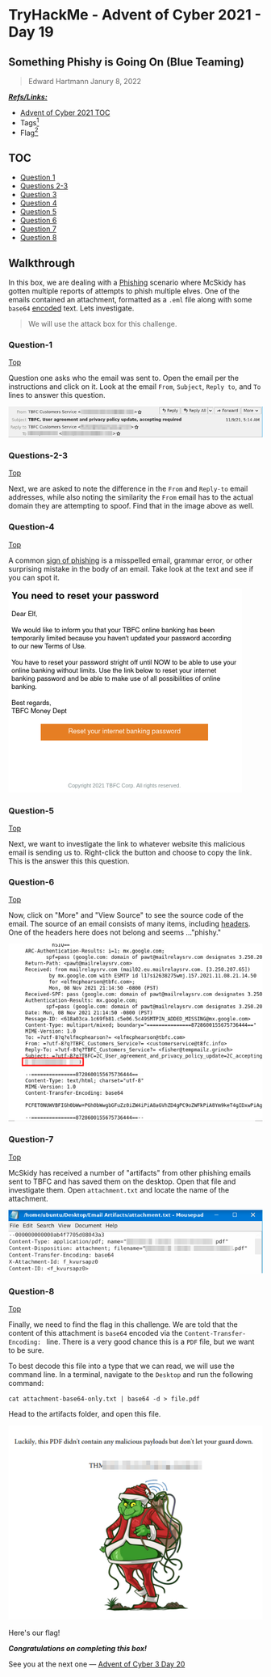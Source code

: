 # TryHackMe - Advent of Cyber 2021 - Day 19
## Something Phishy is Going On (Blue Teaming)
> Edward Hartmann
> Janury 8, 2022

***<u>Refs/Links:</u>***
- [Advent of Cyber 2021 TOC](Advent%20of%20Cyber%20Table%20of%20Contents.md)  
-  Tags[^1]
-  Flag[^2]

[^1]: #phishing #socialengineering #blue #ir #encoding 
[^2]: *Question 1:* `elfmcphearson@tbfc.com`  
					*Question 2:* `customerservice@t8fc.info`  
					*Question 3:* `fisher@tempmailz.grinch`  
					*Question 4:* `stright`  
					*Question 5:* `https://89xgwsnmo5.grinch/out/fishing/` 
					*Question 6:* `X-GrinchPhish: >;^)`  
					*Question 7:* `password-reset-instructions.pdf`  
					*Question 8:* ` `  

## TOC
- [Question 1](#Question-1)
- [Questions 2-3](#Questions-2-3)
- [Question 3](#Question-3)
- [Question 4](#Question-4)
- [Question 5](#Question-5)
- [Question 6](#Question-6)
- [Question 7](#Question-7)
- [Question 8](#Question-8)

## Walkthrough
In this box, we are dealing with a [Phishing](../../../Knowledge%20Base/Concepts/Phishing.md) scenario where McSkidy has gotten multiple reports of attempts to phish multiple elves. One of the emails contained an attachment, formatted as a `.eml` file along with some `base64` [encoded](../../../Knowledge%20Base/Concepts/General/Encoding%20and%20Decoding.md) text. Lets investigate. 

> We will use the attack box for this challenge.

### Question-1
[Top](#TOC)

Question one asks who the email was sent to. Open the email per the instructions and click on it. Look at the email `From`, `Subject`, `Reply to`, and `To` lines to answer this question. 

![Email Information](AoC-2021_Photos/Day_19/01_AoC_Day_19_01-08-22-Sent-To.png)

### Questions-2-3
[Top](#TOC)

Next, we are asked to note the difference in the `From` and `Reply-to` email addresses, while also noting the similarity the `From` email has to the actual domain they are attempting to spoof. Find that in the image above as well. 

### Question-4
[Top](#TOC)

A common [sign of phishing](../../../Knowledge%20Base/Concepts/Phishing.md#Signs) is a misspelled email, grammar error, or other surprising mistake in the body of an email. Take look at the text and see if you can spot it. 

![Email Body](AoC-2021_Photos/Day_19/02_AoC_Day_19_01-08-22-Email-Body.png)

### Question-5
[Top](#TOC)

Next, we want to investigate the link to whatever website this malicious email is sending us to. Right-click the button and choose to copy the link. This is the answer this this question. 

### Question-6
[Top](#TOC)

Now, click on "More" and "View Source" to see the source code of the email. The source of an email consists of many items, including [headers](../../../Knowledge%20Base/Concepts/Phishing.md#Headers). One of the headers here does not belong and seems ..."phishy."

![Unusual Header](AoC-2021_Photos/Day_19/03_AoC_Day_19_01-08-22-Unusual-Header.png)

### Question-7
[Top](#TOC)

McSkidy has received a number of "artifacts" from other phishing emails sent to TBFC and has saved them on the desktop. Open that file and investigate them. Open `attachment.txt` and locate the name of the attachment. 

![Attachment Name](AoC-2021_Photos/Day_19/04_AoC_Day_19_01-08-22-Attachment-Name.png)

### Question-8
[Top](#TOC)

Finally, we need to find the flag in this challenge. We are told that the content of this attachment is `base64` encoded via the `Content-Transfer-Encoding: ` line. There is a very good chance this is a `PDF` file, but we want to be sure. 

To best decode this file into a type that we can read, we will use the command line. In a terminal, navigate to the `Desktop` and run the following command:

```
cat attachment-base64-only.txt | base64 -d > file.pdf
```

Head to the artifacts folder, and open this file. 

![Flag](AoC-2021_Photos/Day_19/05_AoC_Day_19_01-08-22-Flag.png)

Here's our flag!

***Congratulations on completing this box!***  

See you at the next one &mdash; [Advent of Cyber 3 Day 20](Day%2020%20-%20Advent%20of%20Cyber%202021.md)
</br>
</br>
</br>
</br>
</br>
</br>
</br>
</br>
</br>
</br>
</br>
</br>
</br>
</br>
</br>
</br>
</br>
</br>
</br>
</br>
</br>
</br>
</br>
</br>
</br>
</br>
</br>
</br>
</br>
</br>
</br>
</br>
</br>
</br>
</br>
</br>
</br>
</br>
</br>
</br>
</br>
</br>
</br>
</br>
</br>
</br>
</br>
</br>
</br>
</br>
</br>
</br>
</br>
</br>
</br>
</br>
</br>
</br>
</br>
</br>
</br>
</br>
</br>
